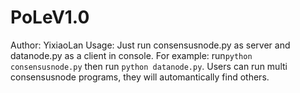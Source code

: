 # PoLeV1.0
Author: YixiaoLan
Usage:
Just run consensusnode.py as server and datanode.py as a client in console.
For example:
run```python consensusnode.py``` then run ```python datanode.py```.
Users can run multi consensusnode programs, they will automantically find others.
